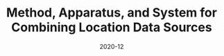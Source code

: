 ---
title: "Method, Apparatus, and System for Combining Location Data Sources"
collection: patents_pubs
permalink: /patents_pubs/2020-12-patent-17-116756
excerpt: 'TODO: Add description'
date: 2020-12
citation: "C. Cervantes & S. Kompella. Method, Apparatus, and System for 
Combining Location Data Sources. U.S. Patent Application 17/116756, filed December 2020. 
Patent Pending"
---